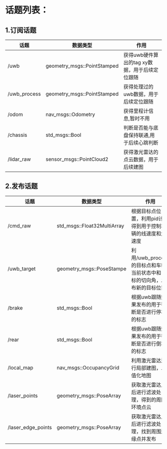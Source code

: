 # 话题列表：     

## 1.订阅话题
话题                 | 数据类型                       | 作用
----                | -----                         | ------  
/uwb                | geometry_msgs::PointStamped   | 获得uwb硬件算出的tag xy数据，用于后续定位跟随  
/uwb_process        | geometry_msgs::PointStamped   | 获得处理过的uwb数据，用于后续定位跟随  
/odom               | nav_msgs::Odometry            | 获得里程计信息,暂时不用  
/chassis            | std_msgs::Bool                | 判断是否能与底盘保持联通,用于后续心跳判断
/lidar_raw          | sensor_msgs::PointCloud2      | 获得激光雷达的点云数据，用于后续建图  

## 2.发布话题
话题                 | 数据类型                       | 作用
----                | -----                         | ------  
/cmd_raw            | std_msgs::Float32MultiArray   | 根据目标点位置，利用pid计算得到用于控制车辆的线速度和角速度
/uwb_target         | geometry_msgs::PoseStampe     | 利用/uwb_process的目标点和车辆当前状态中和目标的切向角，发布新的目标位置
/brake              | std_msgs::Bool                | 根据uwb跟随效果发布的用于判断是否进行停车的标志
/rear               | std_msgs::Bool                | 根据uwb跟随效果发布的用于判断是否进行倒车的标志
/local_map          | nav_msgs::OccupancyGrid       | 利用激光雷达进行局部建图，二值化地图
/laser_points       | geometry_msgs::PoseArray      | 获取激光雷达点后进行滤波处理，得到的周围环境点云
/laser_edge_points  | geometry_msgs::PoseArray      | 获取激光雷达点后进行滤波处理，找到周围边缘点并发布